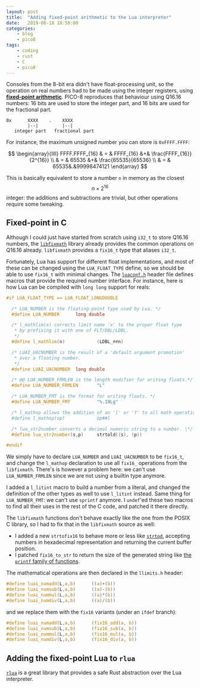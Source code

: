 ```yaml
---
layout: post
title:	"Adding fixed-point arithmetic to the Lua interpreter"
date:	2019-06-18 18:50:00
categories:
    - blog
    - pico8
tags:
    - coding
    - rust
    - C
    - pico8
---
```


Consoles from the 8-bit era didn't have float-processing unit, so the
operation on real numbers had to be made using the integer registers, using
**[fixed-point arithmetic](https://en.wikipedia.org/wiki/Fixed-point_arithmetic)**.
PICO-8 reproduces that behaviour using Q16.16 numbers: 16 bits are used to
store the integer part, and 16 bits are used for the fractional part.

    0x      XXXX    .    XXXX
            |--|         |--|
       integer part   fractional part

For instance, the maximum unsigned number you can store is `0xFFFF.FFFF`:

$$
\begin{array}{llll}
    FFFF.FFFF_{16} & = & FFFF_{16} &+& \frac{FFFF_{16}}{2^{16}} \\
                   & = & 65535  &+& \frac{65535}{65536} \\
                   & = & 65535&.&99998474121
\end{array}
$$

This is basically equivalent to store a number `n` in memory as the closest
$$n \times 2^{16}$$ integer: the additions and subtractions are trivial, but
other operations require some tweaking.

## Fixed-point in C

Although I could just have started from scratch using `i32_t` to store Q16.16
numbers, the [`libfixmath`](https://github.com/PetteriAimonen/libfixmath) library
already provides the common operations on Q16.16 already. `libfixmath` provides
a `fix16_t` type that aliases `i32_t`.

Fortunately, Lua has support for different float implementations, and most of
these can be changed using the `LUA_FLOAT_TYPE` define, so we should be able
to use `fix16_t` with minimal changes.
The [`luaconf.h`](https://www.lua.org/source/5.3/luaconf.h.html) header file
defines macros that provide the required number interface. For instance,
here is how Lua can be compiled with `long long` support for reals:

```cpp
#if LUA_FLOAT_TYPE == LUA_FLOAT_LONGDOUBLE

  /* LUA_NUMBER is the floating-point type used by Lua. */
  #define LUA_NUMBER      long double

  /* l_mathlim(x) corrects limit name 'x' to the proper float type
   * by prefixing it with one of FLT/DBL/LDBL.
   */
  #define l_mathlim(n)            (LDBL_##n)

  /* LUAI_UACNUMBER is the result of a 'default argument promotion'
   * over a floating number.
   */
  #define LUAI_UACNUMBER  long double

  /* @@ LUA_NUMBER_FRMLEN is the length modifier for writing floats.*/
  #define LUA_NUMBER_FRMLEN       "L"

  /* LUA_NUMBER_FMT is the format for writing floats. */
  #define LUA_NUMBER_FMT          "%.19Lg"

  /* l_mathop allows the addition of an 'l' or 'f' to all math operations.
  #define l_mathop(op)            op##l

  /* lua_str2number converts a decimal numeric string to a number. \*/
  #define lua_str2number(s,p)     strtold((s), (p))

#endif
```

We simply have to declare `LUA_NUMBER` and `LUAI_UACNUMBER` to be `fix16_t`,
and change the `l_mathop` declaration to use all `fix16_` operations from
the `libfixmath`. There's is however a problem here: we can't use
`LUA_NUMBER_FRMLEN` since we are not using a builtin type anymore.

I added a `l_litint` macro to build a number from a literal, and changed the
definition of the other types as well to use `l_litint` instead. Same thing
for `LUA_NUMBER_FMT`: we can't use `sprintf` anymore. I `undef`'ed these
two macros to find all their uses in the rest of the C code, and patched it
there directly.

The `libfixmath` functions don't behave exactly like the one from the
POSIX C library, so I had to fix that in the `libfixmath` source as well:

* I added a new `strtofix16` to behave more or less like
  [`strtod`](https://linux.die.net/man/3/strtod), accepting numbers in
  hexadecimal representation and returning the current buffer position.
* I patched `fix16_to_str` to return the size of the generated string like
  [the `printf` family of functions](https://linux.die.net/man/3/sprintf).

The mathematical operations are then declared in the `llimits.h` header:
```c
#define luai_numadd(L,a,b)      ((a)+(b))
#define luai_numsub(L,a,b)      ((a)-(b))
#define luai_nummul(L,a,b)      ((a)*(b))
#define luai_numdiv(L,a,b)      ((a)/(b))
```
and we replace them with the `fix16` variants (under an `ifdef` branch):
```c
#define luai_numadd(L,a,b)      (fix16_add(a, b))
#define luai_numsub(L,a,b)      (fix16_sub(a, b))
#define luai_nummul(L,a,b)      (fix16_mul(a, b))
#define luai_numdiv(L,a,b)      (fix16_div(a, b))
```

## Adding the fixed-point Lua to `rlua`

[`rlua`](https://docs.rs/rlua) is a great library that provides a safe Rust
abstraction over the Lua interpreter.
